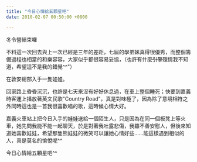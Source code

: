 ```yaml
---
title: "今日心情給五顆星吧"
date: 2010-02-07 00:50:00 +0800

---
```

<p>冬令營結束囉</p><p>不料這一次回去與上一次已經是三年的差距，七屆的學弟妹真得很優秀，而整個籌備過程也相當的和樂容容，大家似乎都很容易妥協，（也許有什麼<s>引擎</s>隱情我不知道，希望這不是我的錯覺^^"）</p><p>在敦安總部入手一隻娃娃。</p><p>回家路上昏昏沉沉，也許是七天來沒有好好休息過，在車上整個睡死；快要到嘉義時客運上播放著英文民歌"Country Road"，真是對味極了，因為除了意境相符之外同時這也是一首我很喜歡唱的歌，這時候心情大好。</p><p>嘉義火車站上把今日入手的娃娃送給一個陌生人，只是因為在同一個板凳上等火車，她先問我能不能一起聊天，於是對著我吐露悲傷，我雖不善安慰人，但後來知道她喜歡娃娃，希望那隻熊娃娃的微笑可以讓她心情好些......能這樣遇到相似的人，真是莫名的愉悅呢^^</p><p>今日心情給五顆星吧^^</p>
